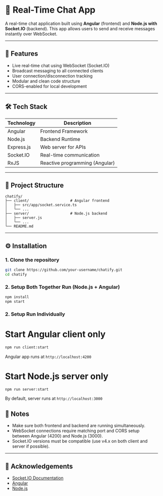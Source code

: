 # 💬 Real-Time Chat App

A real-time chat application built using **Angular** (frontend) and **Node.js with Socket.IO** (backend). This app allows users to send and receive messages instantly over WebSocket.

---

## 🚀 Features

- Live real-time chat using WebSocket (Socket.IO)
- Broadcast messaging to all connected clients
- User connection/disconnection tracking
- Modular and clean code structure
- CORS-enabled for local development

---

## 🛠️ Tech Stack

| Technology | Description                    |
| ---------- | ------------------------------ |
| Angular    | Frontend Framework             |
| Node.js    | Backend Runtime                |
| Express.js | Web server for APIs            |
| Socket.IO  | Real-time communication        |
| RxJS       | Reactive programming (Angular) |

---

## 📁 Project Structure

```
chatify/
├── client/                   # Angular frontend
│   ├── src/app/socket.service.ts
│   └── ...
├── server/                   # Node.js backend
│   ├── server.js
│   └── ...
└── README.md
```

---

## ⚙️ Installation

### 1. Clone the repository

```bash
git clone https://github.com/your-username/chatify.git
cd chatify
```

### 2. Setup Both Together Run (Node.js + Angular)

```bash
npm install
npm start
```

### 2. Setup Run Individually

# Start Angular client only

```bash
npm run client:start
```

Angular app runs at `http://localhost:4200`

# Start Node.js server only

```bash
npm run server:start
```

By default, server runs at `http://localhost:3000`

## 📌 Notes

- Make sure both frontend and backend are running simultaneously.
- WebSocket connections require matching port and CORS setup between Angular (4200) and Node.js (3000).
- Socket.IO versions must be compatible (use v4.x on both client and server if possible).

---

## 🙌 Acknowledgements

- [Socket.IO Documentation](https://socket.io/docs/)
- [Angular](https://angular.io/)
- [Node.js](https://nodejs.org/)

